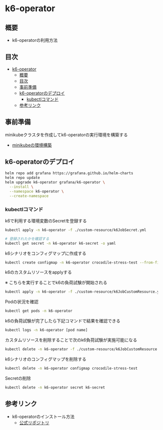 # k6-operator

## 概要

- k6-operatorの利用方法

## 目次

- [k6-operator](#k6-operator)
  - [概要](#概要)
  - [目次](#目次)
  - [事前準備](#事前準備)
  - [k6-operatorのデプロイ](#k6-operatorのデプロイ)
    - [kubectlコマンド](#kubectlコマンド)
  - [参考リンク](#参考リンク)

## 事前準備

minikubeクラスタを作成してk6-operatorの実行環境を構築する

- [minikubeの環境構築](/docs/README.minikube.md)

## k6-operatorのデプロイ

~~~sh
helm repo add grafana https://grafana.github.io/helm-charts
helm repo update
helm upgrade k6-operator grafana/k6-operator \
  --install \
  --namespace k6-operator \
  --create-namespace
~~~

### kubectlコマンド

k6で利用する環境変数のSecretを登録する

~~~sh
kubectl apply -n k6-operator -f ./custom-resource/k6JobSecret.yml

# 登録されたかを確認する
kubectl get secret -n k6-operator k6-secret -o yaml
~~~

k6シナリオをコンフィグマップに作成する

~~~sh
kubectl create configmap -n k6-operator crocodile-stress-test --from-file ./job
~~~

k6のカスタムリソースをapplyする

※ こちらを実行することでk6の負荷試験が開始される

~~~sh
kubectl apply -n k6-operator -f ./custom-resource/k6JobCustomResource.yml
~~~

Podの状況を確認

~~~sh
kubectl get pods -n k6-operator
~~~

k6の負荷試験が完了したら下記コマンドで結果を確認できる

~~~sh
kubectl logs -n k6-operator [pod name]
~~~

カスタムリソースを削除することで次のk6負荷試験が実施可能になる

~~~sh
kubectl delete -n k6-operator -f ./custom-resource/k6JobCustomResource.yml
~~~

k6シナリオのコンフィグマップを削除する

~~~sh
kubectl delete -n k6-operator configmap crocodile-stress-test
~~~

Secretの削除

~~~sh
kubectl delete -n k6-operator secret k6-secret
~~~

## 参考リンク

- k6-operatorのインストール方法
  - [公式リポジトリ](https://github.com/grafana/k6-operator)
